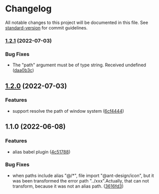 # Changelog

All notable changes to this project will be documented in this file. See [standard-version](https://github.com/conventional-changelog/standard-version) for commit guidelines.

### [1.2.1](https://github.com/drdevelop/babel-plugin-alias/compare/v1.2.0...v1.2.1) (2022-07-03)


### Bug Fixes

* The "path" argument must be of type string. Received undefined ([daa0b3c](https://github.com/drdevelop/babel-plugin-alias/commit/daa0b3cfecaa9509b15bcec2866227fc032bbced))

## [1.2.0](https://github.com/drdevelop/babel-plugin-alias/compare/v1.1.0...v1.2.0) (2022-07-03)


### Features

* support resolve the path of window system ([6cf4444](https://github.com/drdevelop/babel-plugin-alias/commit/6cf44444a04c8b839baac197704a507c07e473c9))

## 1.1.0 (2022-06-08)


### Features

* alias babel plugin ([4c51788](https://github.com/drdevelop/babel-plugin-alias/commit/4c517886a39f189632390c02b3f5046cdd59b44d))


### Bug Fixes

* when paths include alias "@/*", file import "@ant-design/icon", but it was been transformed the error path "../xxx".Actually, that can not transform, because it was not an alias path. ([3616fd3](https://github.com/drdevelop/babel-plugin-alias/commit/3616fd3b40aa06d49c7869ee5eb1603981c81a91))

